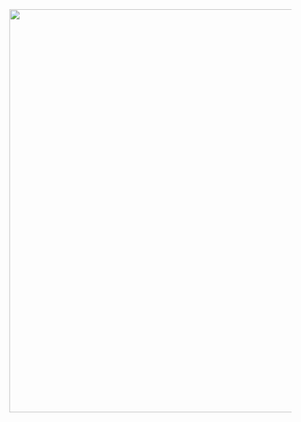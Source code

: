 
<img src="https://user-images.githubusercontent.com/51344498/128616759-b53ba924-eccc-42ba-9db1-c1bbbf498679.png" width="1024" height="720">
